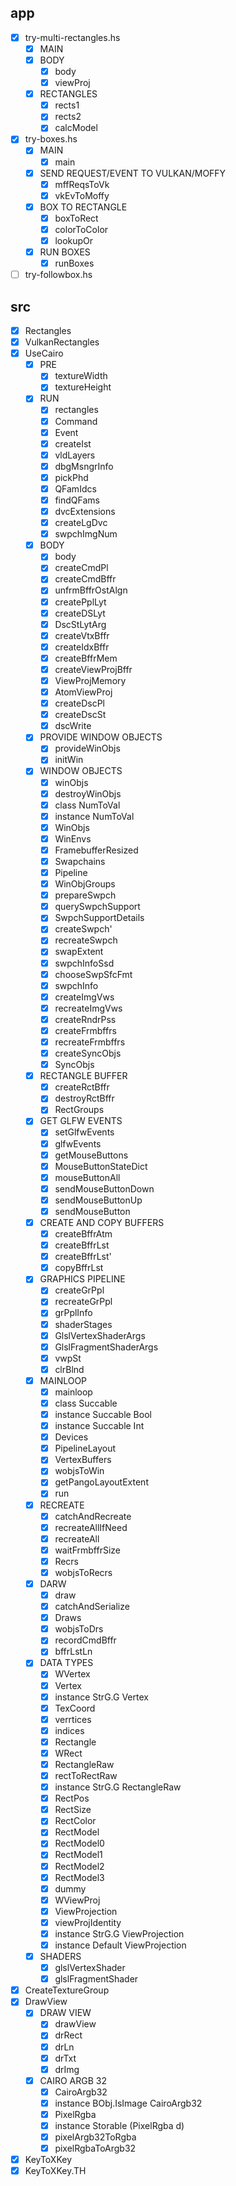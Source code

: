 app
---

* [x] try-multi-rectangles.hs
    + [x] MAIN
    + [x] BODY
        - [x] body
        - [x] viewProj
    + [x] RECTANGLES
        - [x] rects1
        - [x] rects2
        - [x] calcModel
* [x] try-boxes.hs
    + [x] MAIN
        - [x] main
    + [x] SEND REQUEST/EVENT TO VULKAN/MOFFY
        - [x] mffReqsToVk
        - [x] vkEvToMoffy
    + [x] BOX TO RECTANGLE
        - [x] boxToRect
        - [x] colorToColor
        - [x] lookupOr
    + [x] RUN BOXES
        - [x] runBoxes
* [ ] try-followbox.hs

src
---

* [x] Rectangles
* [x] VulkanRectangles
* [x] UseCairo
    + [x] PRE
        - [x] textureWidth
        - [x] textureHeight
    + [x] RUN
        - [x] rectangles
        - [x] Command
        - [x] Event
        - [x] createIst
        - [x] vldLayers
        - [x] dbgMsngrInfo
        - [x] pickPhd
        - [x] QFamIdcs
        - [x] findQFams
        - [x] dvcExtensions
        - [x] createLgDvc
        - [x] swpchImgNum
    + [x] BODY
        - [x] body
        - [x] createCmdPl
        - [x] createCmdBffr
        - [x] unfrmBffrOstAlgn
        - [x] createPplLyt
        - [x] createDSLyt
        - [x] DscStLytArg
        - [x] createVtxBffr
        - [x] createIdxBffr
        - [x] createBffrMem
        - [x] createViewProjBffr
        - [x] ViewProjMemory
        - [x] AtomViewProj
        - [x] createDscPl
        - [x] createDscSt
        - [x] dscWrite
    + [x] PROVIDE WINDOW OBJECTS
        - [x] provideWinObjs
        - [x] initWin
    + [x] WINDOW OBJECTS
        - [x] winObjs
        - [x] destroyWinObjs
        - [x] class NumToVal
        - [x] instance NumToVal
        - [x] WinObjs
        - [x] WinEnvs
        - [x] FramebufferResized
        - [x] Swapchains
        - [x] Pipeline
        - [x] WinObjGroups
        - [x] prepareSwpch
        - [x] querySwpchSupport
        - [x] SwpchSupportDetails
        - [x] createSwpch'
        - [x] recreateSwpch
        - [x] swapExtent
        - [x] swpchInfoSsd
        - [x] chooseSwpSfcFmt
        - [x] swpchInfo
        - [x] createImgVws
        - [x] recreateImgVws
        - [x] createRndrPss
        - [x] createFrmbffrs
        - [x] recreateFrmbffrs
        - [x] createSyncObjs
        - [x] SyncObjs
    + [x] RECTANGLE BUFFER
        - [x] createRctBffr
        - [x] destroyRctBffr
        - [x] RectGroups
    + [x] GET GLFW EVENTS
        - [x] setGlfwEvents
        - [x] glfwEvents
        - [x] getMouseButtons
        - [x] MouseButtonStateDict
        - [x] mouseButtonAll
        - [x] sendMouseButtonDown
        - [x] sendMouseButtonUp
        - [x] sendMouseButton
    + [x] CREATE AND COPY BUFFERS
        - [x] createBffrAtm
        - [x] createBffrLst
        - [x] createBffrLst'
        - [x] copyBffrLst
    + [x] GRAPHICS PIPELINE
        - [x] createGrPpl
        - [x] recreateGrPpl
        - [x] grPplInfo
        - [x] shaderStages
        - [x] GlslVertexShaderArgs
        - [x] GlslFragmentShaderArgs
        - [x] vwpSt
        - [x] clrBlnd
    + [x] MAINLOOP
        - [x] mainloop
        - [x] class Succable
        - [x] instance Succable Bool
        - [x] instance Succable Int
        - [x] Devices
        - [x] PipelineLayout
        - [x] VertexBuffers
        - [x] wobjsToWin
        - [x] getPangoLayoutExtent
        - [x] run
    + [x] RECREATE
        - [x] catchAndRecreate
        - [x] recreateAllIfNeed
        - [x] recreateAll
        - [x] waitFrmbffrSize
        - [x] Recrs
        - [x] wobjsToRecrs
    + [x] DARW
        - [x] draw
        - [x] catchAndSerialize
        - [x] Draws
        - [x] wobjsToDrs
        - [x] recordCmdBffr
        - [x] bffrLstLn
    + [x] DATA TYPES
        - [x] WVertex
        - [x] Vertex
        - [x] instance StrG.G Vertex
        - [x] TexCoord
        - [x] verrtices
        - [x] indices
        - [x] Rectangle
        - [x] WRect
        - [x] RectangleRaw
        - [x] rectToRectRaw
        - [x] instance StrG.G RectangleRaw
        - [x] RectPos
        - [x] RectSize
        - [x] RectColor
        - [x] RectModel
        - [x] RectModel0
        - [x] RectModel1
        - [x] RectModel2
        - [x] RectModel3
        - [x] dummy
        - [x] WViewProj
        - [x] ViewProjection
        - [x] viewProjIdentity
        - [x] instance StrG.G ViewProjection
        - [x] instance Default ViewProjection
    + [x] SHADERS
        - [x] glslVertexShader
        - [x] glslFragmentShader
* [x] CreateTextureGroup
* [x] DrawView
    + [x] DRAW VIEW
        - [x] drawView
        - [x] drRect
        - [x] drLn
        - [x] drTxt
        - [x] drImg
    + [x] CAIRO ARGB 32
        - [x] CairoArgb32
        - [x] instance BObj.IsImage CairoArgb32
        - [x] PixelRgba
        - [x] instance Storable (PixelRgba d)
        - [x] pixelArgb32ToRgba
        - [x] pixelRgbaToArgb32
* [x] KeyToXKey
* [x] KeyToXKey.TH

